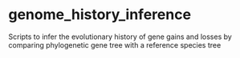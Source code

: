 # genome_history_inference
Scripts to infer the evolutionary history of gene gains and losses  by comparing phylogenetic gene tree with a reference species tree
